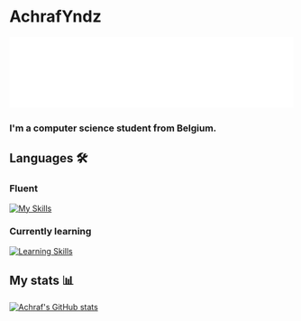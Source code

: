 # AchrafYndz
![Hi there](images/hero.svg)

### I'm a computer science student from Belgium.


## Languages 🛠️

### Fluent

[![My Skills](https://skillicons.dev/icons?i=python,cpp)](https://skillicons.dev)

### Currently learning

[![Learning Skills](https://skillicons.dev/icons?i=js,html,css)](https://skillicons.dev)

## My stats 📊

[![Achraf's GitHub stats](https://github-readme-stats.vercel.app/api?username=AchrafYndz&count_private=true&theme=github_dark&show_icons=true)](https://github.com/AchrafYndz/AchrafYndz)  

